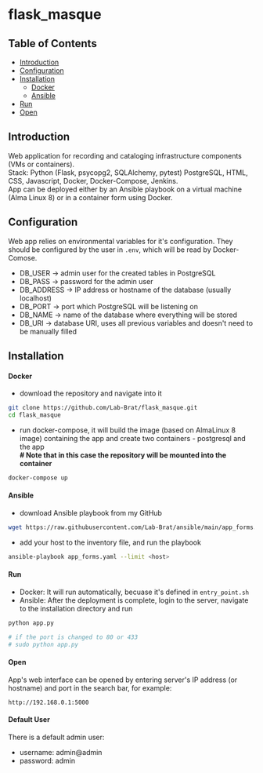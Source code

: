 # flask_masque

## Table of Contents
- [Introduction](#introduction)
- [Configuration](#configuration)
- [Installation](#installation)
  - [Docker](#docker)
  - [Ansible](#ansible)
- [Run](#run)
- [Open](#open)

## Introduction
Web application for recording and cataloging infrastructure components (VMs or containers).  
Stack: Python (Flask, psycopg2, SQLAlchemy, pytest) PostgreSQL, HTML, CSS, Javascript, Docker, Docker-Compose, Jenkins.  
App can be deployed either by an Ansible playbook on a virtual machine (Alma Linux 8) or in a container form using Docker.  

## Configuration
Web app relies on environmental variables for it's configuration. They should be configured by the user in ```.env```, which will be read by Docker-Comose.
* DB_USER -> admin user for the created tables in PostgreSQL
* DB_PASS -> password for the admin user
* DB_ADDRESS -> IP address or hostname of the database (usually localhost)
* DB_PORT -> port which PostgreSQL will be listening on
* DB_NAME -> name of the database where everything will be stored
* DB_URI -> database URI, uses all previous variables and doesn't need to be manually filled

## Installation
#### Docker
* download the repository and navigate into it
```bash
git clone https://github.com/Lab-Brat/flask_masque.git
cd flask_masque
```
* run docker-compose, it will build the image (based on AlmaLinux 8 image) containing the app and create two containers - postgresql and the app  
**\# Note that in this case the repository will be mounted into the container**
```bash
docker-compose up
```

#### Ansible
* download Ansible playbook from my GitHub
```bash
wget https://raw.githubusercontent.com/Lab-Brat/ansible/main/app_forms.yaml
```
* add your host to the inventory file, and run the playbook 
```bash
ansible-playbook app_forms.yaml --limit <host>
```

#### Run
* Docker: It will run automatically, becuase it's defined in ```entry_point.sh```
* Ansible: After the deployment is complete, login to the server, navigate to the installation directory and run 
```bash
python app.py

# if the port is changed to 80 or 433
# sudo python app.py
```

#### Open
App's web interface can be opened by entering server's IP address (or hostname) and port in the search bar, for example:
```
http://192.168.0.1:5000
```

#### Default User
There is a default admin user:
* username: admin@admin
* password: admin
